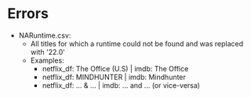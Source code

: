 # Errors

- NARuntime.csv: 
    - All titles for which a runtime could not be found and was replaced with '22.0'
    - Examples: 
        - netflix_df: The Office (U.S) | imdb: The Office 
        - netflix_df: MINDHUNTER | imdb: Mindhunter
        - netflix_df: ... & ... | imdb: ... and ... (or vice-versa)